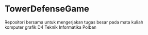 # TowerDefenseGame
Repositori bersama untuk mengerjakan tugas besar pada mata kuliah komputer grafik D4 Teknik Informatika Polban
